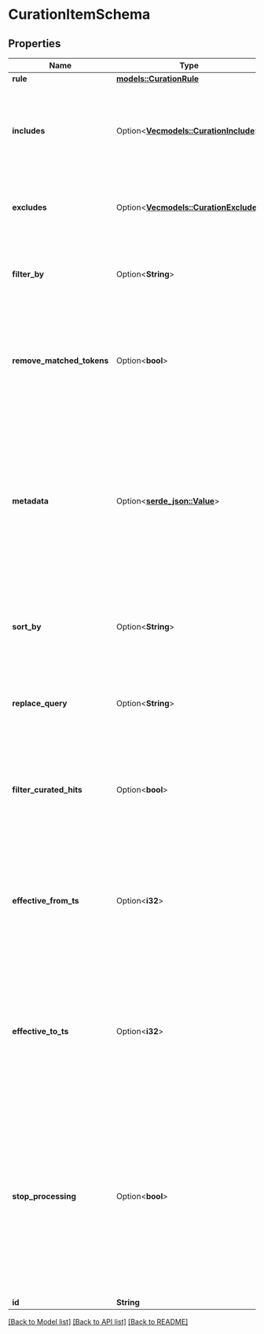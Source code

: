# CurationItemSchema

## Properties

Name | Type | Description | Notes
------------ | ------------- | ------------- | -------------
**rule** | [**models::CurationRule**](CurationRule.md) |  | 
**includes** | Option<[**Vec<models::CurationInclude>**](CurationInclude.md)> | List of document `id`s that should be included in the search results with their corresponding `position`s. | [optional]
**excludes** | Option<[**Vec<models::CurationExclude>**](CurationExclude.md)> | List of document `id`s that should be excluded from the search results. | [optional]
**filter_by** | Option<**String**> | A filter by clause that is applied to any search query that matches the curation rule.  | [optional]
**remove_matched_tokens** | Option<**bool**> | Indicates whether search query tokens that exist in the curation's rule should be removed from the search query.  | [optional]
**metadata** | Option<[**serde_json::Value**](.md)> | Return a custom JSON object in the Search API response, when this rule is triggered. This can can be used to display a pre-defined message (eg: a promotion banner) on the front-end when a particular rule is triggered.  | [optional]
**sort_by** | Option<**String**> | A sort by clause that is applied to any search query that matches the curation rule.  | [optional]
**replace_query** | Option<**String**> | Replaces the current search query with this value, when the search query matches the curation rule.  | [optional]
**filter_curated_hits** | Option<**bool**> | When set to true, the filter conditions of the query is applied to the curated records as well. Default: false.  | [optional]
**effective_from_ts** | Option<**i32**> | A Unix timestamp that indicates the date/time from which the curation will be active. You can use this to create rules that start applying from a future point in time.  | [optional]
**effective_to_ts** | Option<**i32**> | A Unix timestamp that indicates the date/time until which the curation will be active. You can use this to create rules that stop applying after a period of time.  | [optional]
**stop_processing** | Option<**bool**> | When set to true, curation processing will stop at the first matching rule. When set to false curation processing will continue and multiple curation actions will be triggered in sequence. Curations are processed in the lexical sort order of their id field.  | [optional]
**id** | **String** |  | 

[[Back to Model list]](../README.md#documentation-for-models) [[Back to API list]](../README.md#documentation-for-api-endpoints) [[Back to README]](../README.md)


